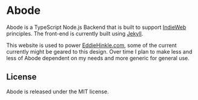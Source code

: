 # Abode

Abode is a TypeScript Node.js Backend that is built to support [IndieWeb](https://indieweb.org) principles. The front-end is currently built using [Jekyll](http://jekyllrb.com).

This website is used to power [EddieHinkle.com](https://eddiehinkle.com), some of the current currently might be geared to this design. Over time I plan to make less and less of Abode dependent on my needs and more generic for general use.

## License

Abode is released under the MIT license.
